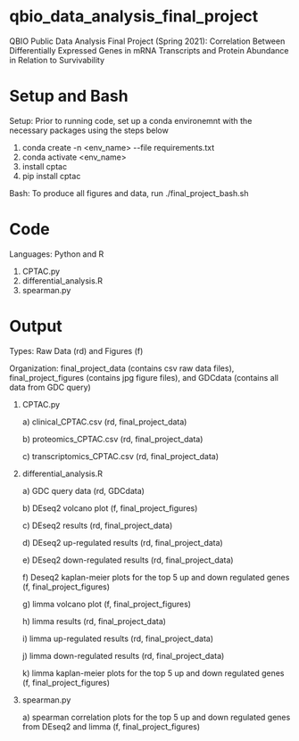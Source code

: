 # qbio_data_analysis_final_project
QBIO Public Data Analysis Final Project (Spring 2021): Correlation Between Differentially Expressed Genes in mRNA Transcripts and Protein Abundance in Relation to Survivability

# Setup and Bash

 Setup: Prior to running code, set up a conda environemnt with the necessary packages using the steps below
 
  1) conda create -n <env_name> --file requirements.txt
  2) conda activate <env_name>
  3) install cptac
  4) pip install cptac


 Bash: To produce all figures and data, run ./final_project_bash.sh
 
 


# Code

  Languages: Python and R
  
  1) CPTAC.py
  2) differential_analysis.R
  3) spearman.py
  
# Output

  Types: Raw Data (rd) and Figures (f)
  
  Organization: final_project_data (contains csv raw data files), final_project_figures (contains jpg figure files), and GDCdata (contains all data from GDC query)
  
  1) CPTAC.py
  
      a) clinical_CPTAC.csv (rd, final_project_data)
      
      b) proteomics_CPTAC.csv (rd, final_project_data)
      
      c) transcriptomics_CPTAC.csv (rd, final_project_data)
      
  2) differential_analysis.R
  
      a) GDC query data (rd, GDCdata)
      
      b) DEseq2 volcano plot (f, final_project_figures)
      
      c) DEseq2 results (rd, final_project_data)
      
      d) DEseq2 up-regulated results (rd, final_project_data)
      
      e) DEseq2 down-regulated results (rd, final_project_data)
      
      f) Deseq2 kaplan-meier plots for the top 5 up and down regulated genes (f, final_project_figures)
      
      g) limma volcano plot (f, final_project_figures)
      
      h) limma results (rd, final_project_data)
      
      i) limma up-regulated results (rd, final_project_data)
      
      j) limma down-regulated results (rd, final_project_data)
      
      k) limma kaplan-meier plots for the top 5 up and down regulated genes (f, final_project_figures)
      
  3) spearman.py
  
      a) spearman correlation plots for the top 5 up and down regulated genes from DEseq2 and limma (f, final_project_figures)
      
      
